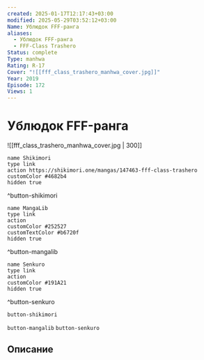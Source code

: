 ```yaml
---
created: 2025-01-17T12:17:43+03:00
modified: 2025-05-29T03:52:12+03:00
Name: Ублюдок FFF-ранга
aliases:
  - Ублюдок FFF-ранга
  - FFF-Class Trashero
Status: complete
Type: manhwa
Rating: R-17
Cover: "![[fff_class_trashero_manhwa_cover.jpg]]"
Year: 2019
Episode: 172
Views: 1
---
```


# Ублюдок FFF-ранга

![[fff_class_trashero_manhwa_cover.jpg | 300]]

```button
name Shikimori
type link
action https://shikimori.one/mangas/147463-fff-class-trashero
customColor #4682b4
hidden true
```
^button-shikimori

```button
name MangaLib
type link
action 
customColor #252527
customTextColor #b6720f
hidden true
```
^button-mangalib

```button
name Senkuro
type link
action 
customColor #191A21
hidden true
```
^button-senkuro



`button-shikimori` 

`button-mangalib` `button-senkuro`

## Описание


